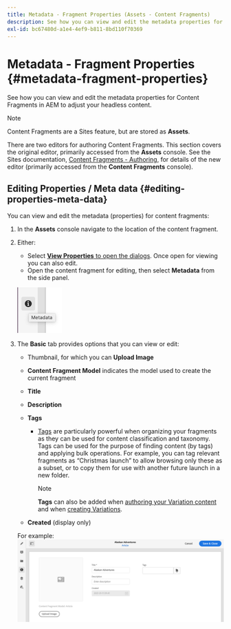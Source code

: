 ```yaml
---
title: Metadata - Fragment Properties (Assets - Content Fragments)
description: See how you can view and edit the metadata properties for Content Fragments.
exl-id: bc67480d-a1e4-4ef9-b811-8bd110f70369
---
```

# Metadata - Fragment Properties {#metadata-fragment-properties}

See how you can view and edit the metadata properties for Content Fragments in AEM to adjust your headless content.

>[!NOTE]
>
>Content Fragments are a Sites feature, but are stored as **Assets**. 
>
>There are two editors for authoring Content Fragments. This section covers the original editor, primarily accessed from the **Assets** console. See the Sites documentation, [Content Fragments - Authoring](/help/sites-cloud/administering/content-fragments/authoring.md), for details of the new editor (primarily accessed from the **Content Fragments** console).

## Editing Properties / Meta data {#editing-properties-meta-data}

You can view and edit the metadata (properties) for content fragments:

1. In the **Assets** console navigate to the location of the content fragment.
2. Either:

    * Select [**View Properties** to open the dialogs](/help/assets/manage-digital-assets.md#editing-properties). Once open for viewing you can also edit.
    * Open the content fragment for editing, then select **Metadata** from the side panel.

   ![Metadata in side panel](assets/cfm-metadata-01.png)

3. The **Basic** tab provides options that you can view or edit:

    * Thumbnail, for which you can **Upload Image**
    * **Content Fragment Model** indicates the model used to create the current fragment
    * **Title**
    * **Description**
    * **Tags**
      * [Tags](/help/sites-cloud/authoring/console/tags.md) are particularly powerful when organizing your fragments as they can be used for content classification and taxonomy. Tags can be used for the purpose of finding content (by tags) and applying bulk operations. 
      For example, you can tag relevant fragments as “Christmas launch” to allow browsing only these as a subset, or to copy them for use with another future launch in a new folder.

        >[!NOTE]
        >
        >**Tags** can also be added when [authoring your Variation content](/help/assets/content-fragments/content-fragments-variations.md#authoring-your-content) and when [creating Variations](/help/assets/content-fragments/content-fragments-variations.md#creating-a-variation).

    * **Created** (display only)

    For example:
    ![Example of Metadata](assets/cfm-metadata-02.png)
